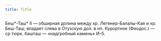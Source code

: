```yaml
---
title: Title
---
```


Беш*-Таш* II — обширная долина между хр. Легенер-Балалы-Кая и хр. Беш-Таш;
впадает слева в Отузскую дол. в нп. Курортное (Феодос.) — ср тюрк. башташ —
«надгробный камень» И–5.
